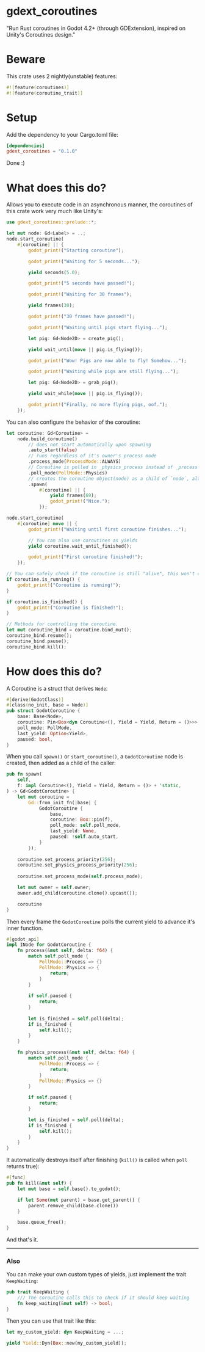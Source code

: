 # gdext_coroutines
"Run Rust coroutines in Godot 4.2+ (through GDExtension), inspired on Unity's Coroutines design."

# Beware
This crate uses 2 nightly(unstable) features:
```rs
#![feature(coroutines)]
#![feature(coroutine_trait)]
```

# Setup
Add the dependency to your Cargo.toml file:
```toml
[dependencies]
gdext_coroutines = "0.1.0"
```
Done :)

# What does this do?
Allows you to execute code in an asynchronous manner, the coroutines of this crate work very much like Unity's:

```rs
use gdext_coroutines::prelude::*;

let mut node: Gd<Label> = ..;
node.start_coroutine(
    #[coroutine] || {
        godot_print!("Starting coroutine");

        godot_print!("Waiting for 5 seconds...");

        yield seconds(5.0);

        godot_print!("5 seconds have passed!");

        godot_print!("Waiting for 30 frames");

        yield frames(30);

        godot_print!("30 frames have passed!");

        godot_print!("Waiting until pigs start flying...");

        let pig: Gd<Node2D> = create_pig();

        yield wait_until(move || pig.is_flying());

        godot_print!("Wow! Pigs are now able to fly! Somehow...");

        godot_print!("Waiting while pigs are still flying...");

        let pig: Gd<Node2D> = grab_pig();

        yield wait_while(move || pig.is_flying());

        godot_print!("Finally, no more flying pigs, oof.");
    });    
```

You can also configure the behavior of the coroutine:
```rs
let coroutine: Gd<Coroutine> =
    node.build_coroutine()
        // does not start automatically upon spawning
        .auto_start(false)
        // runs regardless of it's owner's process mode
        .process_mode(ProcessMode::ALWAYS)
        // Coroutine is polled in _physics_process instead of _process
        .poll_mode(PollMode::Physics)
        // creates the coroutine object(node) as a child of `node`, although the coroutine function won't automatically run since `auto_start` == `false`
        .spawn(
            #[coroutine] || {
                yield frames(69);
                godot_print!("Nice.");
            });

node.start_coroutine(
    #[coroutine] move || {
        godot_print!("Waiting until first coroutine finishes...");

        // You can also use coroutines as yields
        yield coroutine.wait_until_finished();

        godot_print!("First coroutine finished!");
    });

// You can safely check if the coroutine is still "alive", this won't cause errors even if the coroutine has despawned.
if coroutine.is_running() {
    godot_print!("Coroutine is running!");
}

if coroutine.is_finished() {
    godot_print!("Coroutine is finished!");
}

// Methods for controlling the coroutine.
let mut coroutine_bind = coroutine.bind_mut();
coroutine_bind.resume();
coroutine_bind.pause();
coroutine_bind.kill();
```

# How does this do?
A Coroutine is a struct that derives `Node`:
```rs
#[derive(GodotClass)]
#[class(no_init, base = Node)]
pub struct GodotCoroutine {
	base: Base<Node>,
	coroutine: Pin<Box<dyn Coroutine<(), Yield = Yield, Return = ()>>>,
	poll_mode: PollMode,
	last_yield: Option<Yield>,
	paused: bool,
}
```

When you call `spawn()` or `start_coroutine()`, a `GodotCoroutine` node is created, then added as a child of the caller:
```rs
pub fn spawn(
	self, 
	f: impl Coroutine<(), Yield = Yield, Return = ()> + 'static,
) -> Gd<GodotCoroutine> {
    let mut coroutine =
        Gd::from_init_fn(|base| {
            GodotCoroutine {
                base,
                coroutine: Box::pin(f),
                poll_mode: self.poll_mode,
                last_yield: None,
                paused: !self.auto_start,
            }
        });
    
    coroutine.set_process_priority(256);
    coroutine.set_physics_process_priority(256);
    
    coroutine.set_process_mode(self.process_mode);

    let mut owner = self.owner;
    owner.add_child(coroutine.clone().upcast());

    coroutine
}
```

Then every frame the `GodotCoroutine` polls the current yield to advance it's inner function.
```rs
#[godot_api]
impl INode for GodotCoroutine {
	fn process(&mut self, delta: f64) {
		match self.poll_mode {
			PollMode::Process => {}
			PollMode::Physics => {
				return;
			}
		}
		
		if self.paused {
			return;
		}
		
		let is_finished = self.poll(delta);
		if is_finished {
			self.kill();
		}
	}

	fn physics_process(&mut self, delta: f64) {
		match self.poll_mode {
			PollMode::Process => {
				return;
			}
			PollMode::Physics => {}
		}

		if self.paused {
			return;
		}

		let is_finished = self.poll(delta);
		if is_finished {
			self.kill();
		}
	}
}
```

It automatically destroys itself after finishing (`kill()` is called when `poll` returns true):
```rs
#[func]
pub fn kill(&mut self) {
    let mut base = self.base().to_godot();

    if let Some(mut parent) = base.get_parent() {
        parent.remove_child(base.clone())
    }

    base.queue_free();
}
```

And that's it.

---

### Also
You can make your own custom types of yields, just implement the trait `KeepWaiting`:
```rs
pub trait KeepWaiting {
	/// The coroutine calls this to check if it should keep waiting
	fn keep_waiting(&mut self) -> bool;
}
```

Then you can use that trait like this:
```rs
let my_custom_yield: dyn KeepWaiting = ...;

yield Yield::Dyn(Box::new(my_custom_yield));
```
